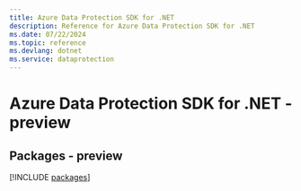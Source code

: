 ```yaml
---
title: Azure Data Protection SDK for .NET
description: Reference for Azure Data Protection SDK for .NET
ms.date: 07/22/2024
ms.topic: reference
ms.devlang: dotnet
ms.service: dataprotection
---
```

# Azure Data Protection SDK for .NET - preview
## Packages - preview
[!INCLUDE [packages](data-protection-index.md)]